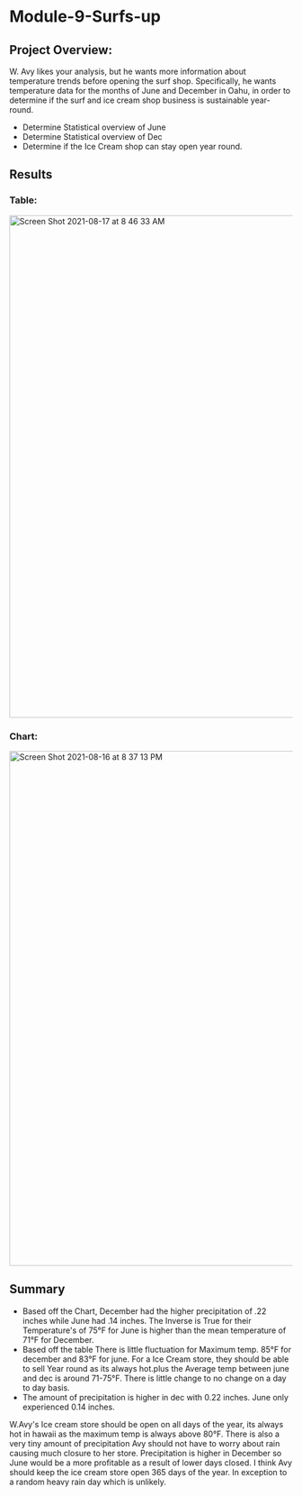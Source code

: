 # Module-9-Surfs-up

## Project Overview:

W. Avy likes your analysis, but he wants more information about temperature trends before opening the surf shop. Specifically, he wants temperature data for the months of June and December in Oahu, in order to determine if the surf and ice cream shop business is sustainable year-round.

* Determine Statistical overview of June
* Determine Statistical overview of Dec
* Determine if the Ice Cream shop can stay open year round.


## Results

### Table: 
<img width="892" alt="Screen Shot 2021-08-17 at 8 46 33 AM" src="https://user-images.githubusercontent.com/83923903/129760037-d91c223e-6f84-4c9c-b721-fc2dda660fec.png">

### Chart:
<img width="914" alt="Screen Shot 2021-08-16 at 8 37 13 PM" src="https://user-images.githubusercontent.com/83923903/129760082-06061cd0-b69d-4f9a-8251-0dd63ed811f0.png">



## Summary

* Based off the Chart, December had the higher precipitation of .22 inches while June had .14 inches. The Inverse is True for their Temperature's of 75°F for June is higher than the mean temperature of 71°F for December.
* Based off the table There is little fluctuation for Maximum temp. 85°F  for december and 83°F  for june. For a Ice Cream store, they should be able to sell Year round as its always hot.plus the Average temp between june and dec is around 71-75°F. There is little change to no change on a day to day basis. 
* The amount of precipitation is higher in dec with 0.22 inches. June only experienced 0.14 inches. 


W.Avy's Ice cream store should be open on all days of the year, its always hot in hawaii as the maximum temp is always above 80°F. There is also a very tiny amount of precipitation Avy should not have to worry about rain causing much closure to her store. Precipitation is higher in December so June would be a more profitable as a result of lower days closed. I think Avy should keep the ice cream store open 365 days of the year. In exception to a random heavy rain day which is unlikely. 
